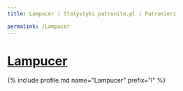 ```yaml
---
title: Lampucer | Statystyki patronite.pl | Patromierz

permalink: /Lampucer
---
```


# [Lampucer](https://patronite.pl/Lampucer)

{% include profile.md name="Lampucer" prefix="l" %}
